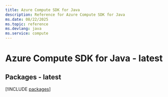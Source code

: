 ```yaml
---
title: Azure Compute SDK for Java
description: Reference for Azure Compute SDK for Java
ms.date: 08/22/2025
ms.topic: reference
ms.devlang: java
ms.service: compute
---
```

# Azure Compute SDK for Java - latest
## Packages - latest
[!INCLUDE [packages](compute-index.md)]